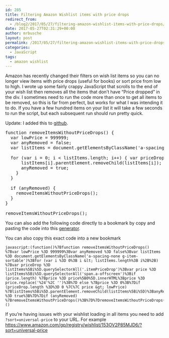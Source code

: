 ```yaml
---
id: 285
title: Filtering Amazon Wishlist items with price drops
redirect_from:
  - /blog2/2017/05/27/filtering-amazon-wishlist-items-with-price-drops/
date: 2017-05-27T02:31:29+00:00
author: mrbusche
layout: post
permalink: /2017/05/27/filtering-amazon-wishlist-items-with-price-drops/
categories:
  - JavaScript
tags:
  - amazon wishlist
---
```


Amazon has recently changed their filters on wish list items so you can no longer view items with price drops (useful for books) or sort price from low to high. I wrote up some fairly crappy JavaScript that scrolls to the end of your wish list then removes all the items that don&#8217;t have &#8220;Price dropped&#8221; in the div. I sometimes need to run the code more than once to get all items to be removed, so this is far from perfect, but works for what I was intending it to do. If you have a few hundred items on your list it will take a few seconds to run the script, but each subsequent run should run pretty quick.

Update: I added this to [github](https://github.com/mrbusche/amazonPriceDrops).

<pre>function removeItemsWithoutPriceDrops() {
  var lowPrice = 999999;
  var anyRemoved = false;
  var listItems = document.getElementsByClassName('a-spacing-none g-item-sortable');

  for (var i = 0; i &lt; listItems.length; i++) { var priceDrop = listItems[i].querySelectorAll('.itemPriceDrop'); var price = listItems[i].querySelectorAll('span.a-offscreen'); if (price.length) { price = price[0].innerHTML; price = price.replace('$', ''); } else { price = 0; } if (priceDrop.length == 0 || price &gt; lowPrice) {
      listItems[i].parentElement.removeChild(listItems[i]);
      anyRemoved = true;
    }
  }

  if (anyRemoved) {
    removeItemsWithoutPriceDrops();
  }
}

removeItemsWithoutPriceDrops();
</pre>

You can also add the following code directly to a bookmark by copy and pasting the code into this [generator](https://mrcoles.com/bookmarklet/).

You can also copy this exact code into a new bookmark

    javascript:(function()%7Bfunction removeItemsWithoutPriceDrops() %7Bvar lowPrice %3D 999999%3Bvar anyRemoved %3D false%3Bvar listItems %3D document.getElementsByClassName('a-spacing-none g-item-sortable')%3Bfor (var i %3D 0%3B i &lt; listItems.length%3B i%2B%2B) %7Bvar priceDrop %3D listItems%5Bi%5D.querySelectorAll('.itemPriceDrop')%3Bvar price %3D listItems%5Bi%5D.querySelectorAll('span.a-offscreen')%3Bif (price.length) %7Bprice %3D price%5B0%5D.innerHTML%3Bprice %3D price.replace('%24'%2C '')%3B%7D else %7Bprice %3D 0%3B%7Dif (priceDrop.length %3D%3D 0 %7C%7C price &gt; lowPrice) %7BlistItems%5Bi%5D.parentElement.removeChild(listItems%5Bi%5D)%3BanyRemoved %3D true%3B%7D%7Dif (anyRemoved) %7BremoveItemsWithoutPriceDrops()%3B%7D%7DremoveItemsWithoutPriceDrops()%7D)()

If you&#8217;re having issues with your wishlist loading in all items you need to add `?sort=universal-price` to your URL. For example <https://www.amazon.com/gp/registry/wishlist/153OV2P85MJD6/?sort=universal-price>
